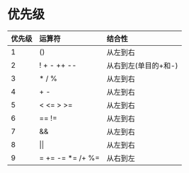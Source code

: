 # 优先级

| 优先级 | 运算符 | 结合性 |
|:-|:-|:-|
| 1 | () | 从左到右 |
| 2 | ! + - ++ -- | 从右到左(单目的+和-) |
| 3 | * / % | 从左到右 |
| 4 | + - | 从左到右 |
| 5 | < <= > >= | 从左到右 |
| 6 | == != | 从左到右 |
| 7 | && | 从左到右 |
| 8 | \|\| | 从左到右 |
| 9 | = += -= *= /+ %= | 从右到左 |